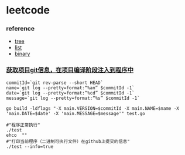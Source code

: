 # leetcode

### reference
* [tree](./tree/tree.md)
* [list](./list/list.md)
* [binary](./binary/binary.md)


### [获取项目git信息，在项目编译阶段注入到程序中](./intresting/inject_git_info_in_program)
```shell script
commitId=`git rev-parse --short HEAD`
name=`git log --pretty=format:“%an” $commitId -1`
date=`git log --pretty=format:“%cd” $commitId -1`
message=`git log --pretty=format:“%s” $commitId -1`

go build -ldflags "-X main.VERSION=$commitId -X main.NAME=$name -X 'main.DATE=$date' -X 'main.MESSAGE=$message'" test.go

#"程序正常执行"
./test
ehco  ""
#"打印当前程序（二进制可执行文件）在github上提交的信息"
./test --info=true
```